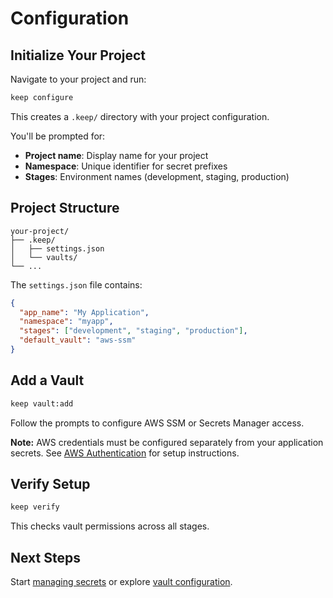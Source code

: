 # Configuration

## Initialize Your Project

Navigate to your project and run:

```bash
keep configure
```

This creates a `.keep/` directory with your project configuration.

You'll be prompted for:
- **Project name**: Display name for your project
- **Namespace**: Unique identifier for secret prefixes
- **Stages**: Environment names (development, staging, production)

## Project Structure

```
your-project/
├── .keep/
│   ├── settings.json
│   └── vaults/
└── ...
```

The `settings.json` file contains:

```json
{
  "app_name": "My Application",
  "namespace": "myapp",
  "stages": ["development", "staging", "production"],
  "default_vault": "aws-ssm"
}
```

## Add a Vault

```bash
keep vault:add
```

Follow the prompts to configure AWS SSM or Secrets Manager access.

**Note:** AWS credentials must be configured separately from your application secrets. See [AWS Authentication](/guide/reference/aws-authentication) for setup instructions.

## Verify Setup

```bash
keep verify
```

This checks vault permissions across all stages.

## Next Steps

Start [managing secrets](./quick-start) or explore [vault configuration](./vaults).
